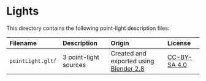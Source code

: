 Lights
=========

This directory contains the following point-light description files:

| Filename          | Description           | Origin                                                             | License                                                         |
|:------------------|:----------------------|:-------------------------------------------------------------------|:----------------------------------------------------------------|
| `pointLight.gltf` | 3 point-light sources | Created and exported using [Blender 2.8](https://www.blender.org/) | [CC-BY-SA 4.0](https://creativecommons.org/licenses/by-sa/4.0/) |
